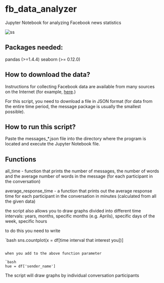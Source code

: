 # fb_data_analyzer
Jupyter Notebook for analyzing Facebook news statistics

![ss](https://user-images.githubusercontent.com/113773292/200026027-332e1c22-7705-479e-bd60-977b830dd0c3.png)

## Packages needed:
 pandas (>=1.4.4)
 seaborn (>= 0.12.0)

 ## How to download the data?

Instructions for collecting Facebook data are available from many sources on the Internet (for example, [here](https://www.facebook.com/help/212802592074644).) 

For this script, you need to download a file in JSON format (for data from the entire time period, the message package is usually the smallest possible).

## How to run this script?

Paste the messages_*.json file into the directory where the program is located and execute the Jupyter Notebook file.

## Functions

all_time - function that prints the number of messages, the number of words and the average number of words in the message (for each participant in the conversation)

average_response_time - a function that prints out the average response time for each participant in the conversation in minutes (calculated from all the given data)

the script also allows you to draw graphs divided into different time intervals:
years, months, specific months (e.g. Aprils), specific days of the week, specific hours

to do this you need to write

`bash
sns.countplot(x = df[time interval that interest you])]
```

when you add to the above function parameter

`bash
hue = df['sender_name']
```
The script will draw graphs by individual conversation participants
